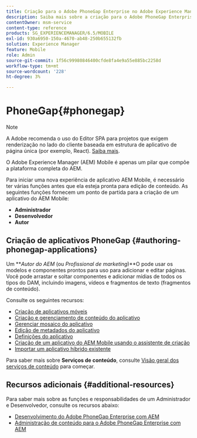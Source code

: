```yaml
---
title: Criação para o Adobe PhoneGap Enterprise no Adobe Experience Manager
description: Saiba mais sobre a criação para o Adobe PhoneGap Enterprise usando modelos e componentes para adicionar e editar páginas, arrastar e soltar componentes e adicionar mídia.
contentOwner: msm-service
content-type: reference
products: SG_EXPERIENCEMANAGER/6.5/MOBILE
exl-id: 930a6950-150a-4670-ab48-250b655132fb
solution: Experience Manager
feature: Mobile
role: Admin
source-git-commit: 1f56c99980846400cfde8fa4e9a55e885bc2258d
workflow-type: tm+mt
source-wordcount: '228'
ht-degree: 3%

---
```


# PhoneGap{#phonegap}

>[!NOTE]
>
>A Adobe recomenda o uso do Editor SPA para projetos que exigem renderização no lado do cliente baseada em estrutura de aplicativo de página única (por exemplo, React). [Saiba mais](/help/sites-developing/spa-overview.md).

O Adobe Experience Manager (AEM) Mobile é apenas um pilar que compõe a plataforma completa do AEM.

Para iniciar uma nova experiência de aplicativo AEM Mobile, é necessário ter várias funções antes que ela esteja pronta para edição de conteúdo. As seguintes funções fornecem um ponto de partida para a criação de um aplicativo do AEM Mobile:

* **Administrador**
* **Desenvolvedor**
* **Autor**

## Criação de aplicativos PhoneGap {#authoring-phonegap-applications}

Um ***Autor do AEM* (ou *Profissional de marketing*)**O pode usar os modelos e componentes prontos para uso para adicionar e editar páginas. Você pode arrastar e soltar componentes e adicionar mídias de todos os tipos do DAM, incluindo imagens, vídeos e fragmentos de texto (fragmentos de conteúdo).

Consulte os seguintes recursos:

* [Criação de aplicativos móveis](/help/mobile/phonegap-authoring-apps.md)
* [Criação e gerenciamento de conteúdo do aplicativo](/help/mobile/phonegap-manage-app-content.md)
* [Gerenciar mosaico do aplicativo](/help/mobile/phonegap-app-details-tile.md)
* [Edição de metadados do aplicativo](/help/mobile/phonegap-editmetadata.md)
* [Definições do aplicativo](/help/mobile/phonegap-app-definitions.md)
* [Criação de um aplicativo do AEM Mobile usando o assistente de criação](/help/mobile/phonegap-create-new-app.md)
* [Importar um aplicativo híbrido existente](/help/mobile/phonegap-adding-content-to-imported-app.md)

Para saber mais sobre **Serviços de conteúdo**, consulte [Visão geral dos serviços de conteúdo](/help/mobile/develop-content-as-a-service.md) para começar.

## Recursos adicionais {#additional-resources}

Para saber mais sobre as funções e responsabilidades de um Administrador e Desenvolvedor, consulte os recursos abaixo:

* [Desenvolvimento do Adobe PhoneGap Enterprise com AEM](/help/mobile/developing-in-phonegap.md)
* [Administração de conteúdo para o Adobe PhoneGap Enterprise com AEM](/help/mobile/administer-phonegap.md)
